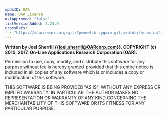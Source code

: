 ```yaml
---
spdxID: OAR
name: OAR License
osiApproved: "false"
listVersionAdded: 3.24.0
crossRefs: 
  - "https://sourceware.org/git/?p=newlib-cygwin.git;a=blob;f=newlib/libc/string/strsignal.c;hb=HEAD#l35"
---
```


**Written by Joel Sherrill {{joel.sherrill@OARcorp.com}}. COPYRIGHT (c) 2010, 2017. On-Line Applications Research Corporation (OAR).**

Permission to use, copy, modify, and distribute this software for any purpose without fee is hereby granted, provided that this entire notice is included in all copies of any software which is or includes a copy or modification of this software.

THIS SOFTWARE IS BEING PROVIDED "AS IS", WITHOUT ANY EXPRESS OR IMPLIED WARRANTY. IN PARTICULAR, THE AUTHOR MAKES NO REPRESENTATION OR WARRANTY OF ANY KIND CONCERNING THE MERCHANTABILITY OF THIS SOFTWARE OR ITS FITNESS FOR ANY PARTICULAR PURPOSE.
